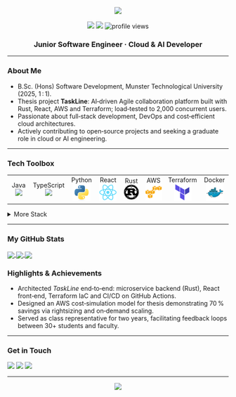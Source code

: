 <p align="center">
  <img src="https://capsule-render.vercel.app/api?type=waving&color=0:6E40C9,100:4D9BE6&height=220&section=header&text=Hey%20there!%20I%27m%20Martin%20Swift&fontSize=40&fontAlignY=35&animation=fadeIn" />
</p>

<p align="center">
  <a href="https://github.com/Mintboi"><img src="https://img.shields.io/github/followers/Mintboi?label=Follow&style=social"></a>
  <a href="https://www.linkedin.com/in/martin-swift/"><img src="https://img.shields.io/badge/LinkedIn-Martin%20Swift-0e76a8?style=flat&logo=linkedin"></a>
  <img src="https://komarev.com/ghpvc/?username=Mintboi&style=flat&color=lightgrey" alt="profile views"/>
</p>

<h3 align="center">Junior Software Engineer · Cloud & AI Developer</h3>

<hr/>

### About Me
- B.Sc. (Hons) Software Development, Munster Technological University (2025, 1 : 1).
- Thesis project **TaskLine**: AI‑driven Agile collaboration platform built with Rust, React, AWS and Terraform; load‑tested to 2,000 concurrent users.
- Passionate about full‑stack development, DevOps and cost‑efficient cloud architectures.
- Actively contributing to open‑source projects and seeking a graduate role in cloud or AI engineering.

---

### Tech Toolbox

<table>
  <tr>
    <td align="center" width="70">Java<br/><img src="https://dev.java/assets/images/java-logo-vert-blk.png" width="40"/></td>
    <td align="center" width="70">TypeScript<br/><img src="https://cdn.worldvectorlogo.com/logos/typescript.svg" width="40"/></td>
    <td align="center" width="70">Python<br/><img src="https://raw.githubusercontent.com/devicons/devicon/master/icons/python/python-original.svg" width="40"/></td>
    <td align="center" width="70">React<br/><img src="https://raw.githubusercontent.com/devicons/devicon/master/icons/react/react-original.svg" width="40"/></td>
    <td align="center" width="70">Rust<br/><img src="https://raw.githubusercontent.com/devicons/devicon/master/icons/rust/rust-plain.svg" width="40"/></td>
    <td align="center" width="70">AWS<br/><img src="https://raw.githubusercontent.com/devicons/devicon/master/icons/amazonwebservices/amazonwebservices-original.svg" width="40"/></td>
    <td align="center" width="70">Terraform<br/><img src="https://raw.githubusercontent.com/devicons/devicon/master/icons/terraform/terraform-original.svg" width="40"/></td>
    <td align="center" width="70">Docker<br/><img src="https://raw.githubusercontent.com/devicons/devicon/master/icons/docker/docker-original.svg" width="40"/></td>
  </tr>
</table>

<details>
  <summary>More&nbsp;Stack</summary>
  <br/>
  <img src="https://img.shields.io/badge/-C%23-239120?style=for-the-badge&logo=c-sharp&logoColor=white"/>
  <img src="https://img.shields.io/badge/-SQL-4479A1?style=for-the-badge&logo=postgresql&logoColor=white"/>
  <img src="https://img.shields.io/badge/-Node.js-333333?style=for-the-badge&logo=node.js&logoColor=green"/>
  <img src="https://img.shields.io/badge/-Bitbucket-0052CC?style=for-the-badge&logo=bitbucket&logoColor=white"/>
  <img src="https://img.shields.io/badge/-GitHub%20Actions-2088FF?style=for-the-badge&logo=github-actions&logoColor=white"/>
  <img src="https://img.shields.io/badge/-Cypress-17202C?style=for-the-badge&logo=cypress&logoColor=white"/>
  <img src="https://img.shields.io/badge/-JUnit-25A162?style=for-the-badge&logo=java&logoColor=white"/>
</details>

---

### My GitHub Stats
<a href="https://github.com/anuraghazra/github-readme-stats">
  <img height="180em" align="center" src="https://github-readme-stats.vercel.app/api?username=Mintboi&show_icons=true&include_all_commits=true&count_private=true&line_height=24&number_format=long&theme=tokyonight" />
</a>
<a href="https://github.com/anuraghazra/github-readme-stats">
  <img height="180em" align="center" src="https://github-readme-stats.vercel.app/api/top-langs/?username=Mintboi&layout=compact&langs_count=8&theme=tokyonight" />
</a>
<a href="https://github.com/streak-stats">
  <img height="140em" align="center" src="https://github-readme-streak-stats.herokuapp.com/?user=Mintboi&theme=tokyonight" />
</a>

### Highlights & Achievements
- Architected *TaskLine* end‑to‑end: microservice backend (Rust), React front‑end, Terraform IaC and CI/CD on GitHub Actions.
- Designed an AWS cost‑simulation model for thesis demonstrating 70 % savings via rightsizing and on‑demand scaling.
- Served as class representative for two years, facilitating feedback loops between 30+ students and faculty.

---

### Get in Touch
<a href="mailto:martinpswift@gmail.com"><img src="https://img.shields.io/badge/-Email-D14836?style=for-the-badge&logo=gmail&logoColor=white"></a>
<a href="https://www.linkedin.com/in/martinpswift/"><img src="https://img.shields.io/badge/-LinkedIn-0A66C2?style=for-the-badge&logo=linkedin&logoColor=white"></a>
<a href="https://discord.com/users/251540521260998656"><img src="https://img.shields.io/badge/-Discord-5865F2?style=for-the-badge&logo=discord&logoColor=white"></a>

---

<p align="center">
  <img src="https://capsule-render.vercel.app/api?type=waving&color=0:4D9BE6,100:6E40C9&height=140&section=footer"/>
</p>
